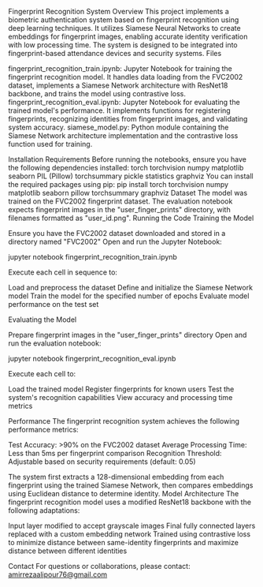 Fingerprint Recognition System
Overview
This project implements a biometric authentication system based on fingerprint recognition using deep learning techniques. It utilizes Siamese Neural Networks to create embeddings for fingerprint images, enabling accurate identity verification with low processing time. The system is designed to be integrated into fingerprint-based attendance devices and security systems.
Files

fingerprint_recognition_train.ipynb: Jupyter Notebook for training the fingerprint recognition model. It handles data loading from the FVC2002 dataset, implements a Siamese Network architecture with ResNet18 backbone, and trains the model using contrastive loss.
fingerprint_recognition_eval.ipynb: Jupyter Notebook for evaluating the trained model's performance. It implements functions for registering fingerprints, recognizing identities from fingerprint images, and validating system accuracy.
siamese_model.py: Python module containing the Siamese Network architecture implementation and the contrastive loss function used for training.

Installation Requirements
Before running the notebooks, ensure you have the following dependencies installed:
torch
torchvision
numpy
matplotlib
seaborn
PIL (Pillow)
torchsummary
pickle
statistics
graphviz
You can install the required packages using pip:
pip install torch torchvision numpy matplotlib seaborn pillow torchsummary graphviz
Dataset
The model was trained on the FVC2002 fingerprint dataset. The evaluation notebook expects fingerprint images in the "user_finger_prints" directory, with filenames formatted as "user_id.png".
Running the Code
Training the Model

Ensure you have the FVC2002 dataset downloaded and stored in a directory named "FVC2002"
Open and run the Jupyter Notebook:

jupyter notebook fingerprint_recognition_train.ipynb

Execute each cell in sequence to:

Load and preprocess the dataset
Define and initialize the Siamese Network model
Train the model for the specified number of epochs
Evaluate model performance on the test set



Evaluating the Model

Prepare fingerprint images in the "user_finger_prints" directory
Open and run the evaluation notebook:

jupyter notebook fingerprint_recognition_eval.ipynb

Execute each cell to:

Load the trained model
Register fingerprints for known users
Test the system's recognition capabilities
View accuracy and processing time metrics



Performance
The fingerprint recognition system achieves the following performance metrics:

Test Accuracy: >90% on the FVC2002 dataset
Average Processing Time: Less than 5ms per fingerprint comparison
Recognition Threshold: Adjustable based on security requirements (default: 0.05)

The system first extracts a 128-dimensional embedding from each fingerprint using the trained Siamese Network, then compares embeddings using Euclidean distance to determine identity.
Model Architecture
The fingerprint recognition model uses a modified ResNet18 backbone with the following adaptations:

Input layer modified to accept grayscale images
Final fully connected layers replaced with a custom embedding network
Trained using contrastive loss to minimize distance between same-identity fingerprints and maximize distance between different identities

Contact
For questions or collaborations, please contact: amirrezaalipour76@gmail.com
